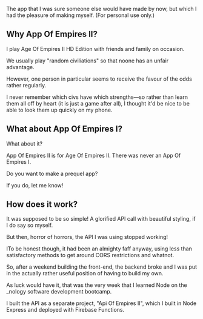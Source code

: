The app that I was sure someone else would have made by now, but which I had the pleasure of making myself. (For personal use only.)

## Why App Of Empires II?

I play Age Of Empires II HD Edition with friends and family on occasion.

We usually play "random civiliations" so that noone has an unfair advantage.

However, one person in particular seems to receive the favour of the odds rather regularly.

I never remember which civs have which strengths—so rather than learn them all off by heart (it is just a game after all), I thought
it'd be nice to be able to look them up quickly on my phone.

## What about App Of Empires I?

What about it?

App Of Empires II is for Age Of Empires II. There was never an App Of Empires I.

Do you want to make a prequel app?

If you do, let me know!


## How does it work?

It was supposed to be so simple! A glorified API call with beautiful styling, if I do say so myself.

But then, horror of horrors, the API I was using stopped working!

ITo be honest though, it had been an almighty faff anyway, using less than satisfactory methods to get around CORS restrictions and whatnot.

So, after a weekend building the front-end, the backend broke and I was put in the actually rather useful position of having to build my own.

As luck would have it, that was the very week that I learned Node on the \_nology software development bootcamp.

I built the API as a separate project, "Api Of Empires II", which I built in Node Express and deployed with Firebase Functions.
